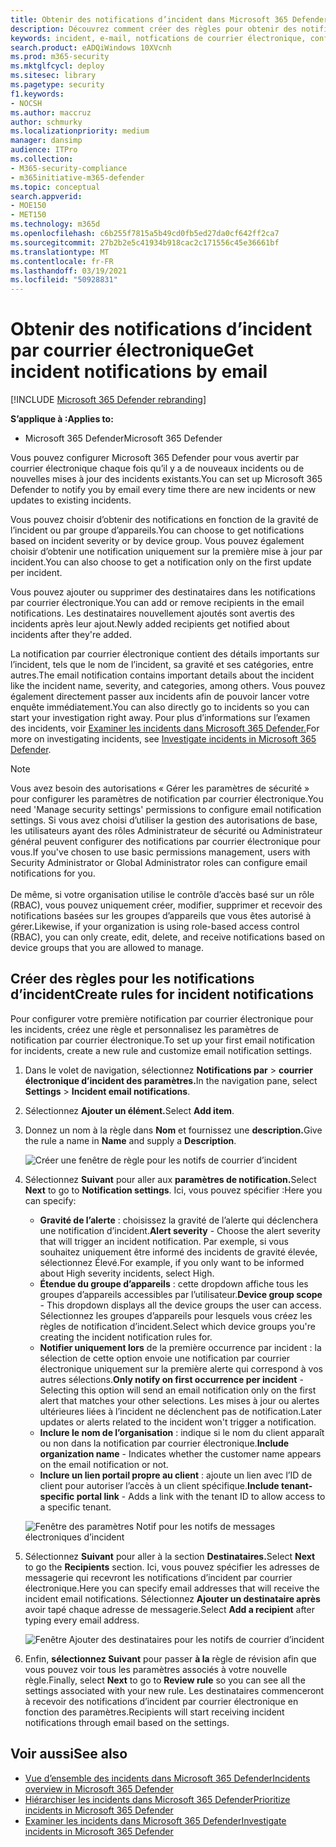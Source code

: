 ```yaml
---
title: Obtenir des notifications d’incident dans Microsoft 365 Defender
description: Découvrez comment créer des règles pour obtenir des notifications par courrier électronique pour les incidents dans Microsoft 365 Defender
keywords: incident, e-mail, notfications de courrier électronique, configurer, utilisateurs, boîte aux lettres, courrier électronique, incidents
search.product: eADQiWindows 10XVcnh
ms.prod: m365-security
ms.mktglfcycl: deploy
ms.sitesec: library
ms.pagetype: security
f1.keywords:
- NOCSH
ms.author: maccruz
author: schmurky
ms.localizationpriority: medium
manager: dansimp
audience: ITPro
ms.collection:
- M365-security-compliance
- m365initiative-m365-defender
ms.topic: conceptual
search.appverid:
- MOE150
- MET150
ms.technology: m365d
ms.openlocfilehash: c6b255f7815a5b49cd0fb5ed27da0cf642ff2ca7
ms.sourcegitcommit: 27b2b2e5c41934b918cac2c171556c45e36661bf
ms.translationtype: MT
ms.contentlocale: fr-FR
ms.lasthandoff: 03/19/2021
ms.locfileid: "50928831"
---
```

# <a name="get-incident-notifications-by-email"></a><span data-ttu-id="5998e-104">Obtenir des notifications d’incident par courrier électronique</span><span class="sxs-lookup"><span data-stu-id="5998e-104">Get incident notifications by email</span></span>

[!INCLUDE [Microsoft 365 Defender rebranding](../includes/microsoft-defender.md)]


<span data-ttu-id="5998e-105">**S’applique à :**</span><span class="sxs-lookup"><span data-stu-id="5998e-105">**Applies to:**</span></span>
- <span data-ttu-id="5998e-106">Microsoft 365 Defender</span><span class="sxs-lookup"><span data-stu-id="5998e-106">Microsoft 365 Defender</span></span>

<span data-ttu-id="5998e-107">Vous pouvez configurer Microsoft 365 Defender pour vous avertir par courrier électronique chaque fois qu’il y a de nouveaux incidents ou de nouvelles mises à jour des incidents existants.</span><span class="sxs-lookup"><span data-stu-id="5998e-107">You can set up Microsoft 365 Defender to notify you by email every time there are new incidents or new updates to existing incidents.</span></span> 

<span data-ttu-id="5998e-108">Vous pouvez choisir d’obtenir des notifications en fonction de la gravité de l’incident ou par groupe d’appareils.</span><span class="sxs-lookup"><span data-stu-id="5998e-108">You can choose to get notifications based on incident severity or by device group.</span></span> <span data-ttu-id="5998e-109">Vous pouvez également choisir d’obtenir une notification uniquement sur la première mise à jour par incident.</span><span class="sxs-lookup"><span data-stu-id="5998e-109">You can also choose to get a notification only on the first update per incident.</span></span>

<span data-ttu-id="5998e-110">Vous pouvez ajouter ou supprimer des destinataires dans les notifications par courrier électronique.</span><span class="sxs-lookup"><span data-stu-id="5998e-110">You can add or remove recipients in the email notifications.</span></span> <span data-ttu-id="5998e-111">Les destinataires nouvellement ajoutés sont avertis des incidents après leur ajout.</span><span class="sxs-lookup"><span data-stu-id="5998e-111">Newly added recipients get notified about incidents after they're added.</span></span> 

<span data-ttu-id="5998e-112">La notification par courrier électronique contient des détails importants sur l’incident, tels que le nom de l’incident, sa gravité et ses catégories, entre autres.</span><span class="sxs-lookup"><span data-stu-id="5998e-112">The email notification contains important details about the incident like the incident name, severity, and categories, among others.</span></span> <span data-ttu-id="5998e-113">Vous pouvez également directement passer aux incidents afin de pouvoir lancer votre enquête immédiatement.</span><span class="sxs-lookup"><span data-stu-id="5998e-113">You can also directly go to incidents so you can start your investigation right away.</span></span> <span data-ttu-id="5998e-114">Pour plus d’informations sur l’examen des incidents, voir [Examiner les incidents dans Microsoft 365 Defender.](./investigate-incidents.md)</span><span class="sxs-lookup"><span data-stu-id="5998e-114">For more on investigating incidents, see [Investigate incidents in Microsoft 365 Defender](./investigate-incidents.md).</span></span>

>[!NOTE]
><span data-ttu-id="5998e-115">Vous avez besoin des autorisations « Gérer les paramètres de sécurité » pour configurer les paramètres de notification par courrier électronique.</span><span class="sxs-lookup"><span data-stu-id="5998e-115">You need 'Manage security settings' permissions to configure email notification settings.</span></span> <span data-ttu-id="5998e-116">Si vous avez choisi d’utiliser la gestion des autorisations de base, les utilisateurs ayant des rôles Administrateur de sécurité ou Administrateur général peuvent configurer des notifications par courrier électronique pour vous.</span><span class="sxs-lookup"><span data-stu-id="5998e-116">If you've chosen to use basic permissions management, users with Security Administrator or Global Administrator roles can configure email notifications for you.</span></span> <br> <br>
<span data-ttu-id="5998e-117">De même, si votre organisation utilise le contrôle d’accès basé sur un rôle (RBAC), vous pouvez uniquement créer, modifier, supprimer et recevoir des notifications basées sur les groupes d’appareils que vous êtes autorisé à gérer.</span><span class="sxs-lookup"><span data-stu-id="5998e-117">Likewise, if your organization is using role-based access control (RBAC), you can only create, edit, delete, and receive notifications based on device groups that you are allowed to manage.</span></span>

## <a name="create-rules-for-incident-notifications"></a><span data-ttu-id="5998e-118">Créer des règles pour les notifications d’incident</span><span class="sxs-lookup"><span data-stu-id="5998e-118">Create rules for incident notifications</span></span>

<span data-ttu-id="5998e-119">Pour configurer votre première notification par courrier électronique pour les incidents, créez une règle et personnalisez les paramètres de notification par courrier électronique.</span><span class="sxs-lookup"><span data-stu-id="5998e-119">To set up your first email notification for incidents, create a new rule and customize email notification settings.</span></span>

1. <span data-ttu-id="5998e-120">Dans le volet de navigation, sélectionnez **Notifications par**  >  **courrier électronique d’incident des paramètres.**</span><span class="sxs-lookup"><span data-stu-id="5998e-120">In the navigation pane, select **Settings** > **Incident email notifications**.</span></span>
2. <span data-ttu-id="5998e-121">Sélectionnez **Ajouter un élément.**</span><span class="sxs-lookup"><span data-stu-id="5998e-121">Select **Add item**.</span></span>
3. <span data-ttu-id="5998e-122">Donnez un nom à la règle dans **Nom** et fournissez une **description.**</span><span class="sxs-lookup"><span data-stu-id="5998e-122">Give the rule a name in **Name** and supply a **Description**.</span></span>

    ![Créer une fenêtre de règle pour les notifs de courrier d’incident](../../media/incidentemailnotif1.png) 
4. <span data-ttu-id="5998e-124">Sélectionnez **Suivant** pour aller aux **paramètres de notification.**</span><span class="sxs-lookup"><span data-stu-id="5998e-124">Select **Next** to go to **Notification settings**.</span></span> <span data-ttu-id="5998e-125">Ici, vous pouvez spécifier :</span><span class="sxs-lookup"><span data-stu-id="5998e-125">Here you can specify:</span></span>
    - <span data-ttu-id="5998e-126">**Gravité de l’alerte** : choisissez la gravité de l’alerte qui déclenchera une notification d’incident.</span><span class="sxs-lookup"><span data-stu-id="5998e-126">**Alert severity** - Choose the alert severity that will trigger an incident notification.</span></span> <span data-ttu-id="5998e-127">Par exemple, si vous souhaitez uniquement être informé des incidents de gravité élevée, sélectionnez Élevé.</span><span class="sxs-lookup"><span data-stu-id="5998e-127">For example, if you only want to be informed about High severity incidents, select High.</span></span>
    - <span data-ttu-id="5998e-128">**Étendue du groupe d’appareils** : cette dropdown affiche tous les groupes d’appareils accessibles par l’utilisateur.</span><span class="sxs-lookup"><span data-stu-id="5998e-128">**Device group scope** - This dropdown displays all the device groups the user can access.</span></span> <span data-ttu-id="5998e-129">Sélectionnez les groupes d’appareils pour lesquels vous créez les règles de notification d’incident.</span><span class="sxs-lookup"><span data-stu-id="5998e-129">Select which device groups you're creating the incident notification rules for.</span></span>
    - <span data-ttu-id="5998e-130">**Notifier uniquement lors** de la première occurrence par incident : la sélection de cette option envoie une notification par courrier électronique uniquement sur la première alerte qui correspond à vos autres sélections.</span><span class="sxs-lookup"><span data-stu-id="5998e-130">**Only notify on first occurrence per incident** - Selecting this option will send an email notification only on the first alert that matches your other selections.</span></span> <span data-ttu-id="5998e-131">Les mises à jour ou alertes ultérieures liées à l’incident ne déclenchent pas de notification.</span><span class="sxs-lookup"><span data-stu-id="5998e-131">Later updates or alerts related to the incident won't trigger a notification.</span></span>
    - <span data-ttu-id="5998e-132">**Inclure le nom de l’organisation** : indique si le nom du client apparaît ou non dans la notification par courrier électronique.</span><span class="sxs-lookup"><span data-stu-id="5998e-132">**Include organization name** - Indicates whether the customer name appears on the email notification or not.</span></span>
    - <span data-ttu-id="5998e-133">**Inclure un lien portail propre au client** : ajoute un lien avec l’ID de client pour autoriser l’accès à un client spécifique.</span><span class="sxs-lookup"><span data-stu-id="5998e-133">**Include tenant-specific portal link** -  Adds a link with the tenant ID to allow access to a specific tenant.</span></span>
    
    ![Fenêtre des paramètres Notif pour les notifs de messages électroniques d’incident](../../media/incidentemailnotif2.png)
5. <span data-ttu-id="5998e-135">Sélectionnez **Suivant** pour aller à la section **Destinataires.**</span><span class="sxs-lookup"><span data-stu-id="5998e-135">Select **Next** to go the **Recipients** section.</span></span> <span data-ttu-id="5998e-136">Ici, vous pouvez spécifier les adresses de messagerie qui recevront les notifications d’incident par courrier électronique.</span><span class="sxs-lookup"><span data-stu-id="5998e-136">Here you can specify email addresses that will receive the incident email notifications.</span></span> <span data-ttu-id="5998e-137">Sélectionnez **Ajouter un destinataire après** avoir tapé chaque adresse de messagerie.</span><span class="sxs-lookup"><span data-stu-id="5998e-137">Select **Add a recipient** after typing every email address.</span></span>

    ![Fenêtre Ajouter des destinataires pour les notifs de courrier d’incident](../../media/incidentemailnotif3.png) 

6. <span data-ttu-id="5998e-139">Enfin, **sélectionnez Suivant** pour passer **à la** règle de révision afin que vous pouvez voir tous les paramètres associés à votre nouvelle règle.</span><span class="sxs-lookup"><span data-stu-id="5998e-139">Finally, select **Next** to go to **Review rule** so you can see all the settings associated with your new rule.</span></span> <span data-ttu-id="5998e-140">Les destinataires commenceront à recevoir des notifications d’incident par courrier électronique en fonction des paramètres.</span><span class="sxs-lookup"><span data-stu-id="5998e-140">Recipients will start receiving incident notifications through email based on the settings.</span></span>

## <a name="see-also"></a><span data-ttu-id="5998e-141">Voir aussi</span><span class="sxs-lookup"><span data-stu-id="5998e-141">See also</span></span>
- [<span data-ttu-id="5998e-142">Vue d’ensemble des incidents dans Microsoft 365 Defender</span><span class="sxs-lookup"><span data-stu-id="5998e-142">Incidents overview in Microsoft 365 Defender</span></span>](./incidents-overview.md)
- [<span data-ttu-id="5998e-143">Hiérarchiser les incidents dans Microsoft 365 Defender</span><span class="sxs-lookup"><span data-stu-id="5998e-143">Prioritize incidents in Microsoft 365 Defender</span></span>](./incident-queue.md)
- [<span data-ttu-id="5998e-144">Examiner les incidents dans Microsoft 365 Defender</span><span class="sxs-lookup"><span data-stu-id="5998e-144">Investigate incidents in Microsoft 365 Defender</span></span>](./investigate-incidents.md)